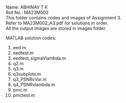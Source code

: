 Name: ABHINAV T K    <br />
Roll No.: MA23M002    <br />
This folder contains codes and images of Assignment 3. <br />
Refer to MA23M002_A3.pdf for solutions in order. <br />
All the output images are stored in images folder. <br />

MATLAB solution codes:
1. eed.m
2. eedtest.m
3. eedtest_sigmaVlambda.m
4. q2.m
5. q3.m
6. q3subplots.m
7. q3_PSNRvVar.m
8. q4_PSNRvlambda.m
9. pmc.m
10. pmctest.m
    

